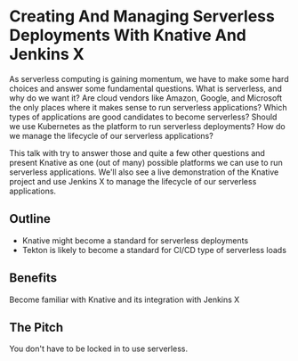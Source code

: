 # Creating And Managing Serverless Deployments With Knative And Jenkins X

As serverless computing is gaining momentum, we have to make some hard choices and answer some fundamental questions. What is serverless, and why do we want it? Are cloud vendors like Amazon, Google, and Microsoft the only places where it makes sense to run serverless applications? Which types of applications are good candidates to become serverless? Should we use Kubernetes as the platform to run serverless deployments? How do we manage the lifecycle of our serverless applications?

This talk with try to answer those and quite a few other questions and present Knative as one (out of many) possible platforms we can use to run serverless applications. We'll also see a live demonstration of the Knative project and use Jenkins X to manage the lifecycle of our serverless applications.

## Outline

* Knative might become a standard for serverless deployments
* Tekton is likely to become a standard for CI/CD type of serverless loads

## Benefits

Become familiar with Knative and its integration with Jenkins X

## The Pitch

You don't have to be locked in to use serverless.